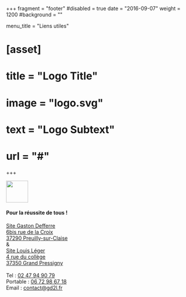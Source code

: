 +++
fragment = "footer"
#disabled = true
date = "2016-09-07"
weight = 1200
#background = ""

menu_title = "Liens utiles"

# [asset]
#   title = "Logo Title"
#   image = "logo.svg"
#   text = "Logo Subtext"
#   url = "#"
+++

<img height="60px" src="/images/logo.png"/>

<h4>Pour la réussite de tous !</h4>
<a href="http://maps.google.com/?q=College Gaston Defferre rue de la Croix 37290 Preuilly-sur-Claise">
Site Gaston Defferre <br>
6bis rue de la Croix <br>
37290 Preuilly-sur-Claise <br>
</a>
& <br>
<a href="http://maps.google.com/?q=College Louis Léger 4 rue du collège 37350 Grand Pressigny">
Site Louis Léger <br>
4 rue du collège <br>
37350 Grand Pressigny <br>
</a><br>
Tel : <a href="tel://0247949079">02 47 94 90 79</a><br>
Portable : <a href="tel://0672986718">06 72 98 67 18</a><br>
Email : <a href="mailto:contact@gd2l.fr">contact@gd2l.fr</a><br>

